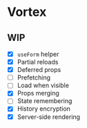 # Vortex

## WIP
- [x] `useForm` helper
- [x] Partial reloads
- [x] Deferred props
- [ ] Prefetching
- [ ] Load when visible
- [x] Props merging
- [ ] State remembering
- [x] History encryption
- [x] Server-side rendering